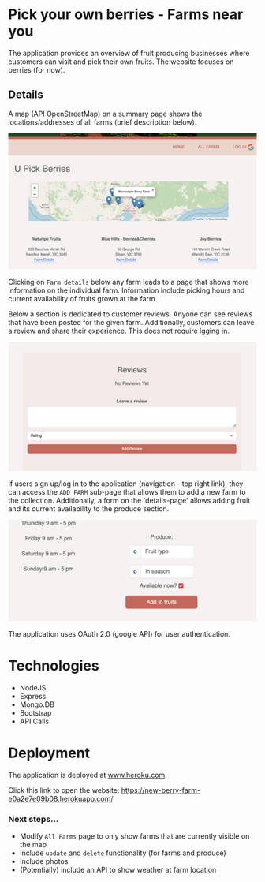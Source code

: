 Pick your own berries - Farms near you
======================

The application provides an overview of fruit producing businesses where customers can visit and pick their own fruits. The website focuses on berries (for now).


Details
----------------------

A map (API OpenStreetMap) on a summary page shows the locations/addresses of all farms (brief description below). 

![Farms](public/images/AllFarms.png)

Clicking on `Farm details` below any farm leads to a page that shows more information on the individual farm. Information include picking hours and current availability of fruits grown at the farm.


Below a section is dedicated to customer reviews. Anyone can see reviews that have been posted for the given farm. Additionally, customers can leave a review and share their experience. This does not require lgging in.

![Farms](public/images/Reviews.png)

If users sign up/log in to the application (navigation - top right link), they can access the `ADD FARM`  sub-page that allows them to add a new farm to the collection. Additionally, a form on the 'details-page' allows adding fruit and its current availability to the produce section.

![Farms](public/images/Form-to-add-produce.png)

The application uses OAuth 2.0 (google API) for user authentication.




# Technologies

- NodeJS
- Express
- Mongo.DB
- Bootstrap
- API Calls


# Deployment 

The application is deployed at www.heroku.com. 

Click this link to open the website:
https://new-berry-farm-e0a2e7e09b08.herokuapp.com/



### Next steps...

- Modify `All Farms` page to only show farms that are currently visible on the map
- include `update` and `delete` functionality (for farms and produce)
- include photos 
- (Potentially) include an API to show weather at farm location 

